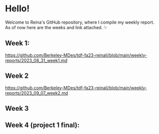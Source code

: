 # Hello!
Welcome to Reina's GitHub repository, where I compile my weekly report. As of now here are the weeks and link attached. :sparkles:

## Week 1: 
https://github.com/Berkeley-MDes/tdf-fa23-reinali/blob/main/weekly-reports/2023_08_31_week1.md

## Week 2
https://github.com/Berkeley-MDes/tdf-fa23-reinali/blob/main/weekly-reports/2023_09_07_week2.md

## Week 3
## Week 4 (project 1 final): 


